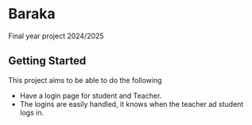 # Baraka

Final year project 2024/2025

## Getting Started
This project aims to be able to do the following
  - Have a login page for student and Teacher.
  - The logins are easily handled, it knows when the teacher ad student logs in.
